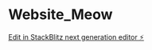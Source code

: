 # Website_Meow

[Edit in StackBlitz next generation editor ⚡️](https://stackblitz.com/~/github.com/Calebeze22/Website_Meow)